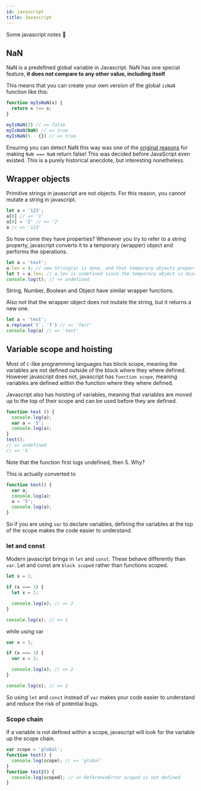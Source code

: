 ```yaml
---
id: javascript
title: Javascript
---
```


Some javascript notes 🙂

## NaN

NaN is a predefined global variable in Javascript. NaN has one special feature, __it does not compare to any other value, including itself__

This means that you can create your own version of the global `isNaN` function like this:

```js
function myIsNaN(x) {
  return x !== x;
}

myIsNaN(2) // => false
myIsNaN(NaN) // => true
myIsNaN(5 - {}) // => true
```

Ensuring you can detect NaN this way was one of the [original reasons](https://stackoverflow.com/questions/1565164/what-is-the-rationale-for-all-comparisons-returning-false-for-ieee754-nan-values/1573715#1573715) for making `NaN === NaN` return false! This was decided before JavaScript even existed. This is a purely historical anecdote, but interesting nonetheless.

## Wrapper objects

Primitive strings in javascript are not objects. For this reason, you cannot mutate a string in javascript. 

```js
let a = '123';
a[0] // => '1'
a[0] = '2' // => '2'
a // => '123'
```

So how come they have properties? Whenever you try to refer to a string property, javascript converts it to a temporary (wrapper) object and performs the operations. 

```js
let a = 'test';
a.len = 4; // new String(a) is done, and that temporary objects property len is set to 4
let t = a.len; // a.len is undefined since the temporary object is discarded
console.log(t); // => undefined
```

String, Number, Boolean and Object have similar wrapper functions.

Also not that the wrapper object does not mutate the string, but it returns a new one. 

```js
let a = 'test';
a.replace('t', 'f') // => 'fest'
console.log(a) // => 'test'
```

## Variable scope and hoisting

Most of `C`-like programming languages has block scope, meaning the variables are not defined outside of the block where they where defined. However javascript does not, javascript has `function scope`, meaning variables are defined within the function where they where defined. 

Javascript also has hoisting of variables, meaning that variables are moved up to the top of their scope and can be used before they are defined. 

```js
function test () {
  console.log(a);
  var a = '5';
  console.log(a);
}
test();
// => undefined
// => '5'
```

Note that the function first logs undefined, then 5. Why?

This is actually converted to 

```js
function test() {
  var a;
  console.log(a);
  a = '5';
  console.log(a);
}
```

So if you are using `var` to declare variables, defining the variables at the top of the scope makes the code easier to understand. 

### let and const

Modern javascript brings in `let` and `const`. These behave differently than `var`. Let and const are `block scoped` rather than functions scoped. 

```js
let x = 1;

if (x === 1) {
  let x = 2;

  console.log(x); // => 2
}

console.log(x); // => 1

```

while using var

```js
var x = 1;

if (x === 1) {
  var x = 2;

  console.log(x); // => 2
}

console.log(x); // => 2
```

So using `let` and `const` instead of `var` makes your code easier to understand and reduce the risk of potential bugs.

### Scope chain

If a variable is not defined within a scope, javascript will look for the variable up the scope chain.

```js
var scope = 'global';
function test() {
  console.log(scope); // => 'global'
}
function test2() {
  console.log(scoped); // => ReferenceError scoped is not defined
}
```
